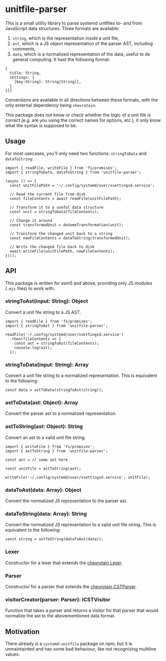 # unitfile-parser

This is a small utility library to parse systemd unitfiles to- and from JavaScript data structures. Three formats are available:
1. `string`, which is the representation inside a unit file,
2. `ast`, which is a JS object representation of the parser AST, including comments,
3. `data`, which is a normalized representation of the data, useful to do general computing. It hast the following format:

```
{
  title: String,
  settings: {
    [key:String]: String|String[],
  }
}[]
```

Conversions are available in all directions between these formats, with the only external dependency being `chevrotain`.

This package does not know or check whether the logic of a unit file is correct (e.g. are you using the correct names for options, etc.), it only know what the syntax is supposed to be.

## Usage

For most usecases, you'll only need two functions: `stringToData` and `dataToString`:

```
import { readFile, writeFile } from 'fs/promises';
import { stringToData, dataToString } from 'unitfile-parser';

(async () => {
  const unitFilePath = '~/.config/systemd/user/xsettingsd.service';

  // Read the current file from disk
  const fileContents = await readFile(unitFilePath);

  // Transform it to a useful data structure
  const unit = stringToData(fileContents);

  // Change it around
  const transformedUnit = doSomeTransformation(unit);

  // Transform the changed unit back to a string
  const newFileContents = dataToString(transformedUnit);

  // Write the changed file back to disk
  await writeFile(unitFilePath, newFileContents);
})();
```

## API

This package is written for esm5 and above, providing only JS modules (`.mjs` files) to work with.

### stringToAst(input: String): Object

Convert a unit file string to a JS AST.

```
import { readFile } from 'fs/promises';
import { stringToAst } from 'unitfile-parser';

readFile('~/.config/systemd/user/xsettingsd.service')
  .then(fileContents => {
    const ast = stringToAst(fileContents);
    console.log(ast);
  });

```

### stringToData(input: String): Array

Convert a unit file string to a normalized representation. This is equivalent to the following:

```
const data = astToData(stringToAst(string));
```

### astToData(ast: Object): Array

Convert the parser ast to a normalized representation.

### astToString(ast: Object): String

Convert an ast to a valid unit file string.

```
import { writeFile } from 'fs/promises';
import { astToString } from 'unitfile-parser';

const ast = // some ast here

const unitFile = astToString(ast);

writeFile('~/.config/systemd/user/xsettingsd.service', unitFile);
```

### dataToAst(data: Array): Object

Convert the normalized JS representation to the parser ast.

### dataToString(data: Array): String

Convert the normalized JS representation to a valid unit file string. This is equivalent to the following:

```
const string = astToString(dataToAst(data));
```

### Lexer 

Constructor for a lexer that extends the [chevrotain Lexer](https://sap.github.io/chevrotain/documentation/7_0_3/classes/lexer.html).

### Parser 

Constructor for a parser that extends the [chevrotain CSTParser](https://sap.github.io/chevrotain/documentation/7_0_3/classes/cstparser.html).

### visitorCreator(parser: Parser): ICSTVisitor

Function that takes a parser and returns a visitor for that parser that would normalize the ast to the abovementioned data format.

## Motivation

There already is a `systemd-unitfile` package on npm, but it is unmaintainted and has some bad behaviour, like not recognizing multiline values.

